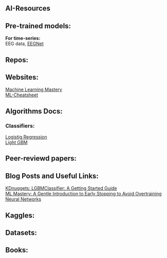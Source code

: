 ## AI-Resources

## Pre-trained models: <br>
**For time-series:** <br>
EEG data, [EEGNet](https://github.com/aliasvishnu/EEGNet) <br>

## Repos:


## Websites:
[Machine Learning Mastery](https://machinelearningmastery.com/) <br>
[ML-Cheatsheet](https://ml-cheatsheet.readthedocs.io/en/latest/#)

## Algorithms Docs:
### Classifiers:
[Logistig Regression](https://scikit-learn.org/stable/modules/generated/sklearn.linear_model.LogisticRegression.html) <br>
[Light GBM](https://lightgbm.readthedocs.io/en/latest/index.html)

## Peer-reviewd papers:


## Blog Posts and Useful Links:
[KDnuggets: LGBMClassifier: A Getting Started Guide](https://www.kdnuggets.com/2023/07/lgbmclassifier-gettingstarted-guide.html) <br>
[ML Mastery: A Gentle Introduction to Early Stopping to Avoid Overtraining Neural Networks](https://machinelearningmastery.com/early-stopping-to-avoid-overtraining-neural-network-models/#:~:text=A%20problem%20with%20early%20stopping,training%20data%20is%20very%20limited)




## Kaggles:

## Datasets:

## Books:



  
